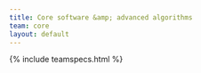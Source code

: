 ```yaml
---
title: Core software &amp; advanced algorithms
team: core
layout: default
---
```


{% include teamspecs.html %}
